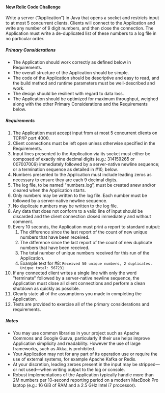 #### New Relic Code Challenge

Write a server (“Application”) in Java that opens a socket and restricts input to at most 5 concurrent clients. Clients will connect to the Application and write any number of 9 digit numbers, and then close the connection. The Application must write a de-duplicated list of these numbers to a log file in no particular order.

##### Primary Considerations
* The Application should work correctly as defined below in Requirements.
* The overall structure of the Application should be simple.
* The code of the Application should be descriptive and easy to read, and the build method and runtime parameters must be well-described and work.
* The design should be resilient with regard to data loss.
* The Application should be optimized for maximum throughput, weighed along with the other Primary Considerations and the Requirements below.

##### Requirements
1. The Application must accept input from at most 5 concurrent clients on TCP/IP port 4000.
1. Client connections must be left open unless otherwise specified in the Requirements.
1. Input lines presented to the Application via its socket must either be composed of exactly nine decimal digits (e.g.: 314159265 or 007007009) immediately followed by a server-native newline sequence; or a termination sequence as detailed in #10, below.
1. Numbers presented to the Application must include leading zeros as necessary to ensure they are each 9 decimal digits.
1. The log file, to be named "numbers.log”, must be created anew and/or cleared when the Application starts.
1. Only numbers may be written to the log file. Each number must be followed by a server-native newline sequence.
1. No duplicate numbers may be written to the log file.
1. Any data that does not conform to a valid line of input should be discarded and the client connection closed immediately and without comment.
1. Every 10 seconds, the Application must print a report to standard output:
   1. The difference since the last report of the count of new unique numbers that have been received.
   1. The difference since the last report of the count of new duplicate numbers that have been received.
   1. The total number of unique numbers received for this run of the Application.
   1. Example text for #8:
	`Received 50 unique numbers, 2 duplicates. Unique total: 567231`
1. If any connected client writes a single line with only the word "terminate" followed by a server-native newline sequence, the Application must close all client connections and perform a clean shutdown as quickly as possible.
1. Clearly state all of the assumptions you made in completing the Application.
1. Tests are provided to exercise all of the primary considerations and requirements.

##### Notes

* You may use common libraries in your project such as Apache Commons and Google Guava, particularly if their use helps improve Application simplicity and readability.  However the use of large frameworks, such as Akka, is prohibited.
* Your Application may not for any part of its operation use or require the use of external systems, for example Apache Kafka or Redis.
* At your discretion, leading zeroes present in the input may be stripped—or not used—when writing output to the log or console.
* Robust implementations of the Application typically handle more than 2M numbers per 10-second reporting period on a modern MacBook Pro laptop (e.g.: 16 GiB of RAM and a 2.5 GHz Intel i7 processor).
